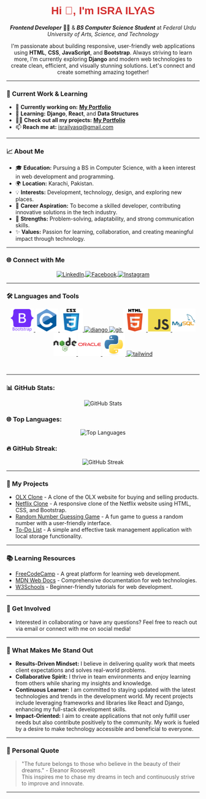 <h1 align="center" style="font-family: Arial, sans-serif; color: #D32F2F;">Hi 👋, I'm <b>ISRA ILYAS</b></h1>

<p align="center">
  <b><i>Frontend Developer</i></b> 👩‍💻 & <b><i>BS Computer Science Student</i></b> at <i>Federal Urdu University of Arts, Science, and Technology</i>
</p>

<p align="center"> 
  I'm passionate about building responsive, user-friendly web applications using <b>HTML</b>, <b>CSS</b>, <b>JavaScript</b>, and <b>Bootstrap</b>. Always striving to learn more, I'm currently exploring <b>Django</b> and modern web technologies to create clean, efficient, and visually stunning solutions. Let's connect and create something amazing together!
</p>

---

### 🌟 Current Work & Learning
- 🔭 **Currently working on:** [**My Portfolio**](https://github.com/israilyas/israilyas-porfolio)
- 🌱 **Learning:** **Django**, **React**, and **Data Structures**
- 👨‍💻 **Check out all my projects:** [**My Portfolio**](https://isra-ilyas.netlify.app/)
- 📫 **Reach me at:** [israilyasq@gmail.com](mailto:israilyasq@gmail.com)

---

### 📈 About Me
- 🎓 **Education:** Pursuing a BS in Computer Science, with a keen interest in web development and programming.
- 🌍 **Location:** Karachi, Pakistan.
- 💡 **Interests:** Development, technology, design, and exploring new places.
- 🎯 **Career Aspiration:** To become a skilled developer, contributing innovative solutions in the tech industry.
- 💪 **Strengths:** Problem-solving, adaptability, and strong communication skills.
- ✨ **Values:** Passion for learning, collaboration, and creating meaningful impact through technology.

---

### 🌐 Connect with Me
<p align="center">
  <a href="https://linkedin.com/in/isra-ilyas-qureshi-a88670264" target="blank">
    <img align="center" src="https://img.icons8.com/color/48/000000/linkedin-circled--v1.png" alt="LinkedIn" height="40" width="40" />
  </a>
  <a href="https://fb.com/israilyas.qureshii" target="blank">
    <img align="center" src="https://img.icons8.com/color/48/000000/facebook-new.png" alt="Facebook" height="40" width="40" />
  </a>
  <a href="https://instagram.com/israa.qureshi" target="blank">
    <img align="center" src="https://img.icons8.com/color/48/000000/instagram-new.png" alt="Instagram" height="40" width="40" />
  </a>
</p>

---

### 🛠️ Languages and Tools
<p align="center"> 
  <a href="https://getbootstrap.com" target="_blank" rel="noreferrer">
    <img src="https://raw.githubusercontent.com/devicons/devicon/master/icons/bootstrap/bootstrap-plain-wordmark.svg" alt="bootstrap" width="60" height="60"/> 
  </a>
  <a href="https://www.cprogramming.com/" target="_blank" rel="noreferrer"> 
    <img src="https://raw.githubusercontent.com/devicons/devicon/master/icons/c/c-original.svg" alt="c" width="60" height="60"/> 
  </a> 
  <a href="https://www.w3schools.com/css/" target="_blank" rel="noreferrer"> 
    <img src="https://raw.githubusercontent.com/devicons/devicon/master/icons/css3/css3-original-wordmark.svg" alt="css3" width="60" height="60"/> 
  </a> 
  <a href="https://www.djangoproject.com/" target="_blank" rel="noreferrer"> 
    <img src="https://cdn.worldvectorlogo.com/logos/django.svg" alt="django" width="60" height="60"/> 
  </a> 
  <a href="https://git-scm.com/" target="_blank" rel="noreferrer"> 
    <img src="https://www.vectorlogo.zone/logos/git-scm/git-scm-icon.svg" alt="git" width="60" height="60"/> 
  </a> 
  <a href="https://www.w3.org/html/" target="_blank" rel="noreferrer"> 
    <img src="https://raw.githubusercontent.com/devicons/devicon/master/icons/html5/html5-original-wordmark.svg" alt="html5" width="60" height="60"/> 
  </a> 
  <a href="https://developer.mozilla.org/en-US/docs/Web/JavaScript" target="_blank" rel="noreferrer"> 
    <img src="https://raw.githubusercontent.com/devicons/devicon/master/icons/javascript/javascript-original.svg" alt="javascript" width="60" height="60"/> 
  </a> 
  <a href="https://www.mysql.com/" target="_blank" rel="noreferrer"> 
    <img src="https://raw.githubusercontent.com/devicons/devicon/master/icons/mysql/mysql-original-wordmark.svg" alt="mysql" width="60" height="60"/> 
  </a> 
  <a href="https://nodejs.org" target="_blank" rel="noreferrer"> 
    <img src="https://raw.githubusercontent.com/devicons/devicon/master/icons/nodejs/nodejs-original-wordmark.svg" alt="nodejs" width="60" height="60"/> 
  </a> 
  <a href="https://www.oracle.com/" target="_blank" rel="noreferrer"> 
    <img src="https://raw.githubusercontent.com/devicons/devicon/master/icons/oracle/oracle-original.svg" alt="oracle" width="60" height="60"/> 
  </a> 
  <a href="https://www.python.org" target="_blank" rel="noreferrer"> 
    <img src="https://raw.githubusercontent.com/devicons/devicon/master/icons/python/python-original.svg" alt="python" width="60" height="60"/> 
  </a> 
  <a href="https://tailwindcss.com/" target="_blank" rel="noreferrer"> 
    <img src="https://www.vectorlogo.zone/logos/tailwindcss/tailwindcss-icon.svg" alt="tailwind" width="60" height="60"/> 
  </a> 
</p>
<br>

---

<h3 align="left">📊 GitHub Stats:</h3>

<p align="center">
  <img src="https://github-readme-stats.vercel.app/api?username=israilyas&show_icons=true&theme=radical" alt="GitHub Stats" />
</p>

<h3 align="left">🌐 Top Languages:</h3>

<p align="center">
  <img src="https://github-readme-stats.vercel.app/api/top-langs?username=israilyas&show_icons=true&locale=en&layout=compact" alt="Top Languages" />
</p>

<h3 align="left">🔥 GitHub Streak:</h3>

<p align="center">
  <img src="https://github-readme-streak-stats.herokuapp.com/?user=israilyas&" alt="GitHub Streak" />
</p>



---

### 📝 My Projects
- [OLX Clone](https://github.com/israilyas/olx-clone) - A clone of the OLX website for buying and selling products.
- [Netflix Clone](https://github.com/israilyas/netflix-clone) - A responsive clone of the Netflix website using HTML, CSS, and Bootstrap.
- [Random Number Guessing Game](https://github.com/israilyas/random-number-guessing-game) - A fun game to guess a random number with a user-friendly interface.
- [To-Do List](https://github.com/israilyas/to-do-list) - A simple and effective task management application with local storage functionality.

---

### 📚 Learning Resources
- [FreeCodeCamp](https://www.freecodecamp.org/) - A great platform for learning web development.
- [MDN Web Docs](https://developer.mozilla.org/) - Comprehensive documentation for web technologies.
- [W3Schools](https://www.w3schools.com/) - Beginner-friendly tutorials for web development.

---

### 💬 Get Involved
- Interested in collaborating or have any questions? Feel free to reach out via email or connect with me on social media!

---

### 🔑 What Makes Me Stand Out
- **Results-Driven Mindset:** I believe in delivering quality work that meets client expectations and solves real-world problems.
- **Collaborative Spirit:** I thrive in team environments and enjoy learning from others while sharing my insights and knowledge.
- **Continuous Learner:** I am committed to staying updated with the latest technologies and trends in the development world. My recent projects include leveraging frameworks and libraries like React and Django, enhancing my full-stack development skills.
- **Impact-Oriented:** I aim to create applications that not only fulfill user needs but also contribute positively to the community. My work is fueled by a desire to make technology accessible and beneficial to everyone.

---

### 🌈 Personal Quote
> "The future belongs to those who believe in the beauty of their dreams." - Eleanor Roosevelt  
> This inspires me to chase my dreams in tech and continuously strive to improve and innovate.

---

